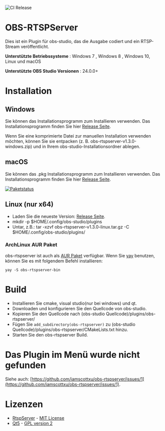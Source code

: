 ![CI Release](https://github.com/iamscottxu/obs-rtspserver/workflows/CI%20Release/badge.svg)

# OBS-RTSPServer

Dies ist ein Plugin für obs-studio, das die Ausgabe codiert und ein RTSP-Stream veröffentlicht.

**Unterstützte Betriebssysteme** : Windows 7 , Windows 8 , Windows 10, Linux und macOS

**Unterstützte OBS Studio Versionen** : 24.0.0+

# Installation
## Windows
Sie können das Installationsprogramm zum Installieren verwenden. Das Installationsprogramm finden Sie hier [Release Seite](https://github.com/iamscottxu/obs-rtspserver/releases).

Wenn Sie eine komprimierte Datei zur manuellen Installation verwenden möchten, können Sie sie entpacken (z. B. obs-rtspserver-v1.3.0-windows.zip) und in Ihrem obs-studio-Installationsordner ablegen.

## macOS
Sie können das .pkg Installationsprogramm zum Installieren verwenden. Das Installationsprogramm finden Sie hier [Release Seite](https://github.com/iamscottxu/obs-rtspserver/releases).

[![Paketstatus](https://repology.org/badge/vertical-allrepos/obs-rtspserver.svg)](https://repology.org/project/obs-rtspserver/versions)

## Linux (nur x64)
* Laden Sie die neueste Version: [Release Seite](https://github.com/iamscottxu/obs-rtspserver/releases).
* mkdir -p $HOME/.config/obs-studio/plugins
* Untar, z.B.: tar -xzvf obs-rtspserver-v1.3.0-linux.tar.gz -C $HOME/.config/obs-studio/plugins/

### ArchLinux AUR Paket
obs-rtspserver ist auch als [AUR Paket](https://aur.archlinux.org/packages/obs-rtspserver-bin/) verfügbar.
Wenn Sie [yay](https://github.com/Jguer/yay) benutzen, können Sie es mit folgendem Befehl installieren:

```shell
yay -S obs-rtspserver-bin
```

# Build
* Installieren Sie cmake, visual studio(nur bei windows) und qt.
* Downloaden und konfigurieren Sie den Quellcode von obs-studio.
* Kopieren Sie den Quellcode nach (obs-studio Quellcode)/plugins/obs-rtspserver/
* Fügen Sie `add_subdirectory(obs-rtspserver)` zu (obs-studio Quellcode)/plugins/obs-rtspserver/CMakeLists.txt hinzu.
* Starten Sie den obs-rtspserver Build.

# Das Plugin im Menü wurde nicht gefunden
Siehe auch: [https://github.com/iamscottxu/obs-rtspserver/issues/1](https://github.com/iamscottxu/obs-rtspserver/issues/1).

# Lizenzen
* [RtspServer](https://github.com/PHZ76/RtspServer/) - [MIT License](https://github.com/PHZ76/RtspServer/blob/master/LICENSE)
* [Qt5](https://www.qt.io/) - [GPL version 2](https://doc.qt.io/qt-5/licensing.html)

